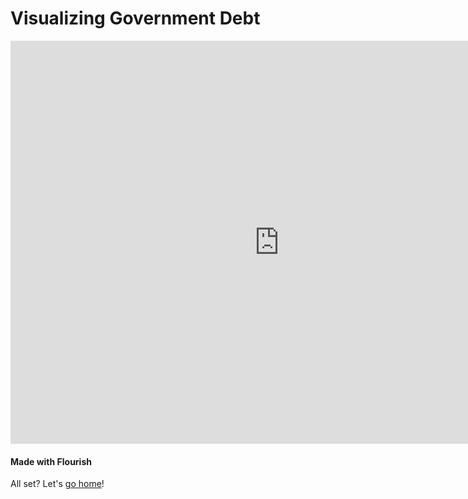 <h1> Visualizing Government Debt </h1>

<iframe src="https://data.oecd.org/chart/6gQd" width="860" height="645" style="border: 0" mozallowfullscreen="true" webkitallowfullscreen="true" allowfullscreen="true"><a href="https://data.oecd.org/chart/6gQd" target="_blank">OECD Chart: General government debt, Total, % of GDP, Annual, 2019</a></iframe>

<h4> Made with Flourish </h4>

<div class="flourish-embed flourish-chart" data-src="visualisation/5297763"><script src="https://public.flourish.studio/resources/embed.js"></script></div>

<p> All set? Let's <a href= "/portfolio">go home</a>!
